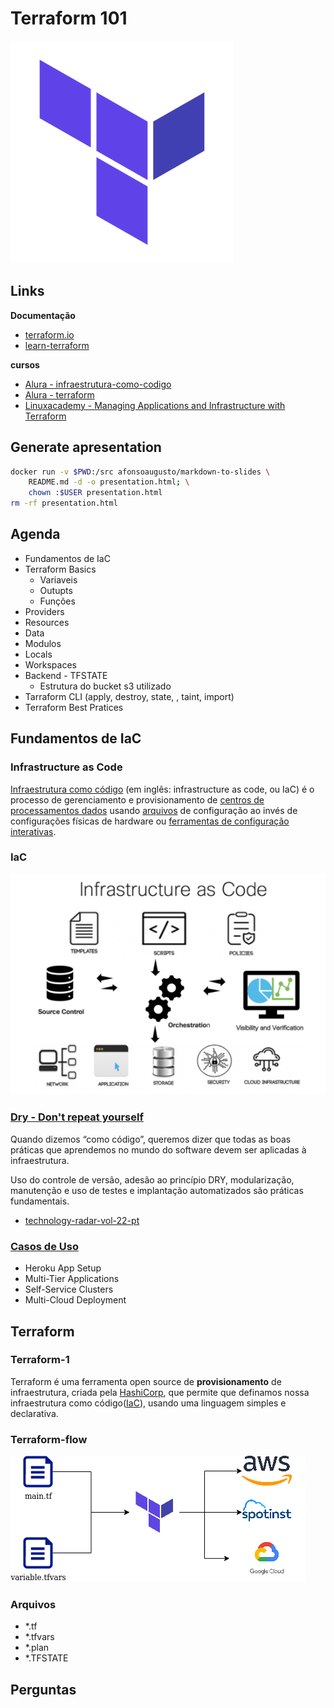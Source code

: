 # Terraform 101 

![logo](img/logo-2.png)

## Links

**Documentação**

* [terraform.io](https://www.terraform.io/)
* [learn-terraform](https://learn.hashicorp.com/terraform)

**cursos**

* [Alura - infraestrutura-como-codigo](https://cursos.alura.com.br/category/infraestrutura#infraestrutura-como-codigo)
* [Alura - terraform](https://cursos.alura.com.br/course/terraform)
* [Linuxacademy - Managing Applications and Infrastructure with Terraform](https://linuxacademy.com/cp/modules/view/id/175)

## Generate apresentation

```sh
docker run -v $PWD:/src afonsoaugusto/markdown-to-slides \
    README.md -d -o presentation.html; \
    chown :$USER presentation.html
rm -rf presentation.html
```

## Agenda

* Fundamentos de IaC
* Terraform Basics
  * Variaveis
  * Outupts
  * Funções
* Providers
* Resources
* Data
* Modulos
* Locals
* Workspaces
* Backend - TFSTATE
  * Estrutura do bucket s3 utilizado
* Tarraform CLI (apply, destroy, state, , taint, import)
* Terraform Best Pratices

## Fundamentos de IaC

### Infrastructure as Code

[Infraestrutura como código](https://pt.wikipedia.org/wiki/Infraestrutura_como_C%C3%B3digo) (em inglês: infrastructure as code, ou IaC) é o processo de gerenciamento e provisionamento de [centros de processamentos dados](https://pt.wikipedia.org/wiki/Centro_de_processamento_de_dados) usando [arquivos](https://pt.wikipedia.org/wiki/Arquivo_de_computador) de configuração ao invés de configurações físicas de hardware ou [ferramentas de configuração interativas](https://pt.wikipedia.org/wiki/Interface_gr%C3%A1fica_do_utilizador).

### IaC

![IaC](img/IaC.png)

### [Dry - Don't repeat yourself](https://en.wikipedia.org/wiki/Don%27t_repeat_yourself)

Quando dizemos “como código”, queremos dizer que todas as boas práticas que aprendemos no mundo do software devem ser aplicadas à infraestrutura.

Uso do controle de versão, adesão ao princípio DRY, modularização, manutenção e uso de testes e implantação automatizados são práticas fundamentais.

* [technology-radar-vol-22-pt](https://assets.thoughtworks.com/assets/technology-radar-vol-22-pt.pdf)

### [Casos de Uso](https://www.terraform.io/intro/use-cases.html)

* Heroku App Setup
* Multi-Tier Applications
* Self-Service Clusters
* Multi-Cloud Deployment

## Terraform

### Terraform-1

Terraform é uma ferramenta open source de **provisionamento** de infraestrutura, criada pela [HashiCorp](https://www.hashicorp.com/), que permite que definamos nossa infraestrutura como código([IaC](https://en.wikipedia.org/wiki/Infrastructure_as_Code)), usando uma linguagem simples e declarativa.

### Terraform-flow

![Terraform](img/terraform-flow.png)

### Arquivos

* *.tf
* *.tfvars
* *.plan
* *.TFSTATE

## Perguntas

